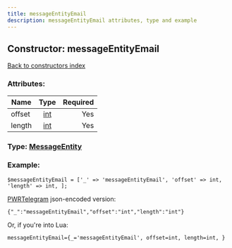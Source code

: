 ```yaml
---
title: messageEntityEmail
description: messageEntityEmail attributes, type and example
---
```

## Constructor: messageEntityEmail  
[Back to constructors index](index.md)



### Attributes:

| Name     |    Type       | Required |
|----------|:-------------:|---------:|
|offset|[int](../types/int.md) | Yes|
|length|[int](../types/int.md) | Yes|



### Type: [MessageEntity](../types/MessageEntity.md)


### Example:

```
$messageEntityEmail = ['_' => 'messageEntityEmail', 'offset' => int, 'length' => int, ];
```  

[PWRTelegram](https://pwrtelegram.xyz) json-encoded version:

```
{"_":"messageEntityEmail","offset":"int","length":"int"}
```


Or, if you're into Lua:  


```
messageEntityEmail={_='messageEntityEmail', offset=int, length=int, }

```


